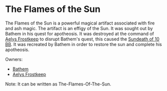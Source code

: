 # The Flames of the Sun
The Flames of the Sun is a powerful magical artifact associated with fire and ash magic. The artifact is an effigy of the Sun.
It was sought out by Bathem in his quest for apotheosis. It was destroyed at the command of [Aelys Frostkeep](../people/aelys_frostkeep.md) to disrupt Bathem's quest,
this caused the [Sundeath of 10 BB](../events/sundeath.md). It was recreated by Bathem in order to restore the sun and complete his apotheosis.

Owners:
- [Bathem](../people/individuals/bathem.md)
- [Aelys Frostkeep](../people/individuals/aelys_frostkeep.md)

Note: It can be written as The-Flames-Of-The-Sun.